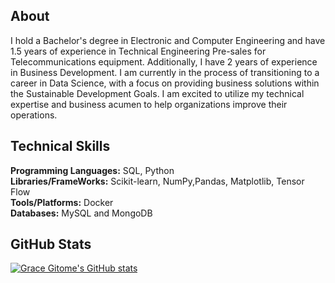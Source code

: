## About 
I hold a Bachelor's degree in Electronic and Computer Engineering and have 1.5 years of experience in Technical Engineering Pre-sales for Telecommunications equipment. Additionally, I have 2 years of experience in Business Development.
I am currently in the process of transitioning to a career in Data Science, with a focus on providing business solutions within the Sustainable Development Goals. I am excited to utilize my technical expertise and business acumen to help organizations improve their operations.

## Technical Skills
**Programming Languages:** SQL, Python<br>
**Libraries/FrameWorks:**  Scikit-learn, NumPy,Pandas, Matplotlib, Tensor Flow<br>
**Tools/Platforms:**       Docker<br>
**Databases:**             MySQL and MongoDB<br>

## GitHub Stats
[![Grace Gitome's GitHub stats](https://github-readme-stats.vercel.app/api?username=GraceGitome)](https://github.com/Grace-Gitome/github-readme-stats)
